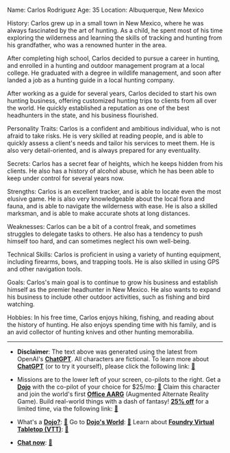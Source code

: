 Name: Carlos Rodriguez
Age: 35
Location: Albuquerque, New Mexico

History:
Carlos grew up in a small town in New Mexico, where he was always fascinated by the art of hunting. As a child, he spent most of his time exploring the wilderness and learning the skills of tracking and hunting from his grandfather, who was a renowned hunter in the area.

After completing high school, Carlos decided to pursue a career in hunting, and enrolled in a hunting and outdoor management program at a local college. He graduated with a degree in wildlife management, and soon after landed a job as a hunting guide in a local hunting company.

After working as a guide for several years, Carlos decided to start his own hunting business, offering customized hunting trips to clients from all over the world. He quickly established a reputation as one of the best headhunters in the state, and his business flourished.

Personality Traits:
Carlos is a confident and ambitious individual, who is not afraid to take risks. He is very skilled at reading people, and is able to quickly assess a client's needs and tailor his services to meet them. He is also very detail-oriented, and is always prepared for any eventuality.

Secrets:
Carlos has a secret fear of heights, which he keeps hidden from his clients. He also has a history of alcohol abuse, which he has been able to keep under control for several years now.

Strengths:
Carlos is an excellent tracker, and is able to locate even the most elusive game. He is also very knowledgeable about the local flora and fauna, and is able to navigate the wilderness with ease. He is also a skilled marksman, and is able to make accurate shots at long distances.

Weaknesses:
Carlos can be a bit of a control freak, and sometimes struggles to delegate tasks to others. He also has a tendency to push himself too hard, and can sometimes neglect his own well-being.

Technical Skills:
Carlos is proficient in using a variety of hunting equipment, including firearms, bows, and trapping tools. He is also skilled in using GPS and other navigation tools.

Goals:
Carlos's main goal is to continue to grow his business and establish himself as the premier headhunter in New Mexico. He also wants to expand his business to include other outdoor activities, such as fishing and bird watching.

Hobbies:
In his free time, Carlos enjoys hiking, fishing, and reading about the history of hunting. He also enjoys spending time with his family, and is an avid collector of hunting knives and other hunting memorabilia.
 

---
* **Disclaimer**: The text above was generated using the latest from OpenAI's [**ChatGPT**](https://openai.com/blog/chatgpt/).  All characters are fictional.  To learn more about [**ChatGPT**](https://openai.com/blog/chatgpt/) (or to try it yourself), please click the following link: [:closed_book:](https://openai.com/blog/chatgpt/)

* Missions are to the lower left of your screen, co-pilots to the right. Get a [**Dojo**](https://workmates.live/marketplace) with the co-pilot of your choice for $25/mo: [:green_book:](https://workmates.live/marketplace) Claim this character and join the world's first [**Office AARG**](https://dojos.world) (Augmented Alternate Reality Game). Build real-world things with a dash of fantasy! [**25% off**](https://blog.workmates.live/deal-on-a-dojo) for a limited time, via the following link: [:green_book:](https://blog.workmates.live/deal-on-a-dojo) 

* What's a [**Dojo?**](https://workdojos.com): [:blue_book:](https://workdojos.com)  Go to [**Dojo's World**](https://dojos.world): [:blue_book:](https://dojos.world)  Learn about [**Foundry Virtual Tabletop (VTT)**](https://foundryvtt.com): [:closed_book:](https://foundryvtt.com/)

* [**Chat now**](https://chat.workmates.live/channel/support): [:ledger:](https://chat.workmates.live/channel/support)